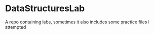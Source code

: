 # DataStructuresLab
A repo containing labs, sometimes it also includes some practice files I attempted
